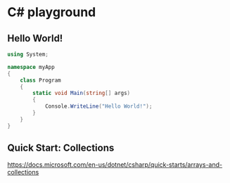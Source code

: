 # C# playground

## Hello World!

``` csharp
using System;

namespace myApp
{
    class Program
    {
        static void Main(string[] args)
        {
            Console.WriteLine("Hello World!");
        }
    }
}
```

## Quick Start: Collections

https://docs.microsoft.com/en-us/dotnet/csharp/quick-starts/arrays-and-collections
